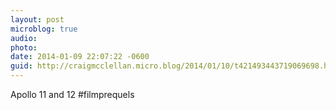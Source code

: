 ```yaml
---
layout: post
microblog: true
audio: 
photo: 
date: 2014-01-09 22:07:22 -0600
guid: http://craigmcclellan.micro.blog/2014/01/10/t421493443719069698.html
---
```

Apollo 11 and 12 #filmprequels
